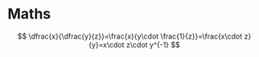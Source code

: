 # Maths

$$
\dfrac{x}{\dfrac{y}{z}}=\frac{x}{y\cdot \frac{1}{z}}=\frac{x\cdot z}{y}=x\cdot z\cdot y^{-1}
$$

